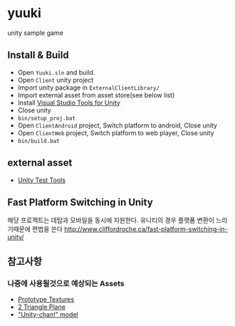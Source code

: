 # yuuki
unity sample game

## Install & Build
* Open ```Yuuki.sln``` and build.
* Open ```Client``` unity project
* Import unity package in ```ExternalClientLibrary/```
* Import external asset from asset store(see below list)
* Install [Visual Studio Tools for Unity](http://blogs.msdn.com/b/visualstudio/archive/2014/07/29/visual-studio-tools-for-unity-1-9.aspx)
* Close unity
* ```bin/setup_proj.bat```
* Open ```ClientAndroid``` project, Switch platform to android, Close unity
* Open ```ClientWeb``` project, Switch platform to web player, Close unity
* ```bin/build.bat```

## external asset
* [Unity Test Tools](https://www.assetstore.unity3d.com/en/#!/content/13802)

## Fast Platform Switching in Unity
해당 프로젝트는 데탑과 모바일을 동시에 지원한다. 유니티의 경우 플랫폼 변환이 느리기때문에 편법을 쓴다
http://www.cliffordroche.ca/fast-platform-switching-in-unity/

## 참고사항
### 나중에 사용될것으로 예상되는 Assets
* [Prototype Textures](https://www.assetstore.unity3d.com/en/#!/content/1809)
* [2 Triangle Plane](https://www.assetstore.unity3d.com/en/#!/content/5930)
* ["Unity-chan!" model](https://www.assetstore.unity3d.com/en/#!/content/18705)